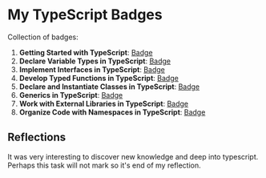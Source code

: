 # My TypeScript Badges

Collection of badges:

1. **Getting Started with TypeScript**: [Badge](https://learn.microsoft.com/api/achievements/share/ru-ru/repkoo-8396/HAGNMRR8?sharingId=CCEDE3FA66210EDC-link)
2. **Declare Variable Types in TypeScript**: [Badge](https://learn.microsoft.com/ru-ru/users/repkoo-8396/achievements/3rlw3x2h)
3. **Implement Interfaces in TypeScript**: [Badge](https://learn.microsoft.com/api/achievements/share/ru-ru/repkoo-8396/3RLNFXRH?sharingId=CCEDE3FA66210EDC)
4. **Develop Typed Functions in TypeScript**: [Badge](https://learn.microsoft.com/api/achievements/share/ru-ru/repkoo-8396/N29R7ADF?sharingId=CCEDE3FA66210EDC)
5. **Declare and Instantiate Classes in TypeScript**: [Badge](https://learn.microsoft.com/api/achievements/share/ru-ru/repkoo-8396/N29RZ4DF?sharingId=CCEDE3FA66210EDC)
6. **Generics in TypeScript**: [Badge](https://learn.microsoft.com/api/achievements/share/ru-ru/repkoo-8396/2BXED7SV?sharingId=CCEDE3FA66210EDC)
7. **Work with External Libraries in TypeScript**: [Badge](https://learn.microsoft.com/api/achievements/share/ru-ru/repkoo-8396/KGVTHW7B?sharingId=CCEDE3FA66210EDC)
8. **Organize Code with Namespaces in TypeScript**: [Badge](https://learn.microsoft.com/api/achievements/share/ru-ru/repkoo-8396/ES7B9MQP?sharingId=CCEDE3FA66210EDC)

## Reflections

It was very interesting to discover new knowledge and deep into typescript. Perhaps this task will not mark so it's end of my reflection.
